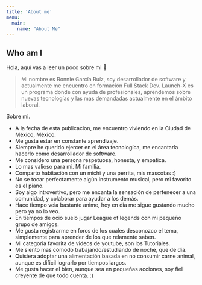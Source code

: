 ```yaml
---
title: 'About me'
menu:
  main:
    name: "About Me"
---
```


## Who am I

Hola, aquí vas a leer un poco sobre mi 🤩

> Mi nombre es Ronnie García Ruíz, soy desarrollador de software y actualmente me encuentro en formación Full Stack Dev.
> Launch-X es un programa donde con ayuda de profesionales, aprendemos sobre nuevas tecnologías y las mas demandadas actualmente en el ámbito laboral.

Sobre mi.
- A la fecha de esta publicacion, me encuentro viviendo en la Ciudad de México, México. 
- Me gusta estar en constante aprendizaje.
- Siempre he querido ejercer en el área tecnologíca, me encantaría hacerlo como desarrollador de software.
- Me considero una persona respetuosa, honesta, y empatica.
- Lo mas valioso para mi. Mi familia.
- Comparto habitación con un michi y una perrita, mis mascotas :)
- No se tocar perfectamente algún instrumento musical, pero mi favorito es el piano.
- Soy algo introvertivo, pero me encanta la sensación de pertenecer a una comunidad, y colaborar para ayudar a los demás.
- Hace tiempo veia bastante anime, hoy en dia me sigue gustando mucho pero ya no lo veo.
- En tiempos de ocio suelo jugar League of legends con mi pequeño grupo de amigos.
- Me gusta registrarme en foros de los cuales desconozco el tema, simplemente para aprender de los que relamente saben.
- Mi categoria favorita de videos de youtube, son los Tutoriales.
- Me siento mas cómodo trabajando/estudiando de noche, que de día.
- Quisiera adoptar una alimentación basada en no consumir carne animal, aunque es dificil lograrlo por tiempos largos.
- Me gusta hacer el bien, aunque sea en pequeñas acciones, soy fiel creyente de que todo cuenta. :)
